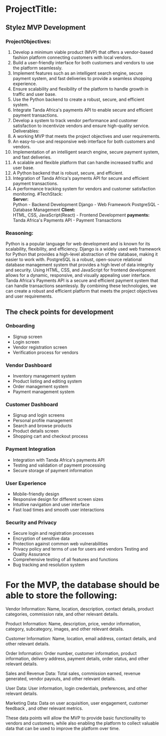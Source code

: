# ProjectTitle:
## Stylez MVP Development
### ProjectObjectives:
1. Develop a minimum viable product (MVP) that offers a vendor-based fashion platform
connecting customers with local vendors.
2. Build a user-friendly interface for both customers and vendors to use the platform
seamlessly.
3. Implement features such as an intelligent search engine, secure payment system, and
fast deliveries to provide a seamless shopping experience.
4. Ensure scalability and flexibility of the platform to handle growth in traffic and user base.
5. Use the Python backend to create a robust, secure, and efficient system.
6. Integrate Tanda Africa's payments API to enable secure and efficient payment
transactions.
7. Develop a system to track vendor performance and customer satisfaction to incentivize
vendors and ensure high-quality service.
Deliverables:
1. A working MVP that meets the project objectives and user requirements.
2. An easy-to-use and responsive web interface for both customers and vendors.
3. Implementation of an intelligent search engine, secure payment system, and fast
deliveries.
4. A scalable and flexible platform that can handle increased traffic and user base.
5. A Python backend that is robust, secure, and efficient.
6. Integration of Tanda Africa's payments API for secure and efficient payment
transactions.
7. A performance tracking system for vendors and customer satisfaction monitoring.
#TechStack:<br>
**Server:** <br>
Python - Backend Development Django - Web Framework
PostgreSQL - Database Management
**Client:** <br>
HTML, CSS, JavaScript(React) - Frontend Development
**payments:** <br>
Tanda Africa's Payments API - Payment Transactions

### Reasoning:
Python is a popular language for web development and is known for its scalability, flexibility, and
efficiency. Django is a widely used web framework for Python that provides a high-level
abstraction of the database, making it easier to work with. PostgreSQL is a robust, open-source
relational database management system that provides a high level of data integrity and security.
Using HTML, CSS, and JavaScript for frontend development allows for a dynamic, responsive,
and visually appealing user interface. Tanda Africa's Payments API is a secure and efficient
payment system that can handle transactions seamlessly. By combining these technologies, we
can create a robust and efficient platform that meets the project objectives and user
requirements.

## The check points for development
### Onboarding
- Signup screen
- Login screen
- Vendor registration screen
- Verification process for vendors
### Vendor Dashboard
- Inventory management system
- Product listing and editing system
- Order management system
- Payment management system
### Customer Dashboard
- Signup and login screens
- Personal profile management
- Search and browse products
- Product details screen
- Shopping cart and checkout process
### Payment Integration
- Integration with Tanda Africa's payments API
- Testing and validation of payment processing
- Secure storage of payment information
### User Experience
- Mobile-friendly design
- Responsive design for different screen sizes
- Intuitive navigation and user interface
- Fast load times and smooth user interactions
### Security and Privacy
- Secure login and registration processes
- Encryption of sensitive data
- Protection against common web vulnerabilities
- Privacy policy and terms of use for users and vendors
Testing and Quality Assurance
- Comprehensive testing of all features and functions
- Bug tracking and resolution system








# For the MVP, the database should be able to store the following:

Vendor Information: Name, location, description, contact details, 
product categories, commission rate, and other relevant details.

Product Information: Name, description, price, vendor information,
 category, subcategory, images, and other relevant details.

Customer Information: Name, location, email address, contact details,
 and other relevant details.

Order Information: Order number, customer information, product information, 
delivery address, payment details, order status, and other relevant details.

Sales and Revenue Data: Total sales, commission earned, revenue generated,
 vendor payouts, and other relevant details.

User Data: User information, login credentials, preferences, and other relevant details.

Marketing Data: Data on user acquisition, user engagement, customer feedback
, and other relevant metrics.

These data points will allow the MVP to provide basic functionality to vendors and customers, while also enabling the platform to collect valuable data that can be used to improve the platform over time.